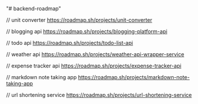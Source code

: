 "# backend-roadmap"

// unit converter
https://roadmap.sh/projects/unit-converter

// blogging api
https://roadmap.sh/projects/blogging-platform-api

// todo api
https://roadmap.sh/projects/todo-list-api

// weather api
https://roadmap.sh/projects/weather-api-wrapper-service

// expense tracker api
https://roadmap.sh/projects/expense-tracker-api

// markdown note taking app
https://roadmap.sh/projects/markdown-note-taking-app

// url shortening service
https://roadmap.sh/projects/url-shortening-service
